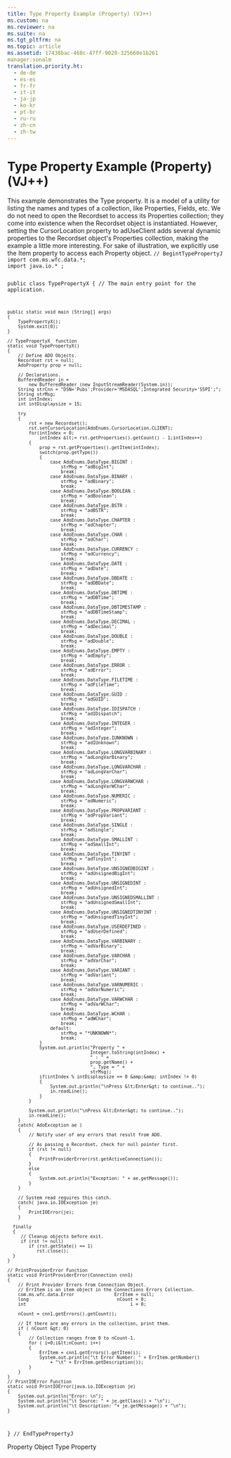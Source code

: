 ```yaml
---
title: Type Property Example (Property) (VJ++)
ms.custom: na
ms.reviewer: na
ms.suite: na
ms.tgt_pltfrm: na
ms.topic: article
ms.assetid: 17438bac-468c-47ff-9028-325660e1b261
manager:sonalm
translation.priority.ht: 
  - de-de
  - es-es
  - fr-fr
  - it-it
  - ja-jp
  - ko-kr
  - pt-br
  - ru-ru
  - zh-cn
  - zh-tw
---
```

# Type Property Example (Property) (VJ++)
<?xml version="1.0" encoding="utf-8"?>
<developerReferenceWithoutSyntaxDocument xmlns="http://ddue.schemas.microsoft.com/authoring/2003/5" xmlns:xlink="http://www.w3.org/1999/xlink" xmlns:xsi="http://www.w3.org/2001/XMLSchema-instance" xsi:schemaLocation="http://ddue.schemas.microsoft.com/authoring/2003/5 http://dduestorage.blob.core.windows.net/ddueschema/developer.xsd">
  <introduction>
    <para>This example demonstrates the <legacyLink xlink:href="8a4c079f-9f4f-4545-801d-85983b8db71e">Type</legacyLink> property. It is a model of a utility for listing the names and types of a collection, like <legacyLink xlink:href="1d539aa8-ce0d-4418-ab03-8d0a3c1e9d82">Properties</legacyLink>, <legacyLink xlink:href="7c371474-b88f-4730-afa5-44163a0488d5">Fields</legacyLink>, etc.</para>
    <para>We do not need to open the <legacyLink xlink:href="ede1415f-c3df-4cc5-a05b-2576b2b84b60">Recordset</legacyLink> to access its <legacyBold>Properties</legacyBold> collection; they come into existence when the <legacyBold>Recordset</legacyBold> object is instantiated. However, setting the <legacyLink xlink:href="39c8d86e-7ee9-4182-be5e-aad5ce952f84">CursorLocation</legacyLink> property to <legacyBold>adUseClient</legacyBold> adds several dynamic properties to the <legacyBold>Recordset</legacyBold> object's <legacyBold>Properties</legacyBold> collection, making the example a little more interesting. For sake of illustration, we explicitly use the <legacyLink xlink:href="e11484bb-c5c7-42d8-9bb8-21572125d727">Item</legacyLink> property to access each <legacyLink xlink:href="b2a4767c-03c7-4935-a3bc-df3e1a38a009">Property</legacyLink> object.</para>
    <code>// BegintTypePropertyJ
import com.ms.wfc.data.*;
import java.io.* ;

public class TypePropertyX
{
    // The main entry point for the application.

    public static void main (String[] args)
    {
        TypePropertyX();
        System.exit(0);
    }

    // TypePropertyX  function
    static void TypePropertyX()
    {
        // Define ADO Objects.
        Recordset rst = null;
        AdoProperty prop = null;

        // Declarations.
        BufferedReader in = 
            new BufferedReader (new InputStreamReader(System.in));
        String strCnn = "DSN='Pubs';Provider='MSDASQL';Integrated Security='SSPI';";
        String strMsg;
        int intIndex;
        int intDisplaysize = 15;

        try
        {
            rst = new Recordset();
            rst.setCursorLocation(AdoEnums.CursorLocation.CLIENT);
            for(intIndex = 0; 
                intIndex &lt;= rst.getProperties().getCount() - 1;intIndex++)
            {
                prop = rst.getProperties().getItem(intIndex);
                switch(prop.getType())
                {
                    case AdoEnums.DataType.BIGINT :
                        strMsg = "adBigInt";
                        break;
                    case AdoEnums.DataType.BINARY :
                        strMsg = "adBinary";
                        break;
                    case AdoEnums.DataType.BOOLEAN :
                        strMsg = "adBoolean";
                        break;
                    case AdoEnums.DataType.BSTR :
                        strMsg = "adBSTR";
                        break;
                    case AdoEnums.DataType.CHAPTER :
                        strMsg = "adChapter";
                        break;
                    case AdoEnums.DataType.CHAR :
                        strMsg = "adChar";
                        break;
                    case AdoEnums.DataType.CURRENCY :
                        strMsg = "adCurrency";
                        break;
                    case AdoEnums.DataType.DATE :
                        strMsg = "adDate";
                        break;
                    case AdoEnums.DataType.DBDATE :
                        strMsg = "adDBDate";
                        break;
                    case AdoEnums.DataType.DBTIME :
                        strMsg = "adDBTime";
                        break;
                    case AdoEnums.DataType.DBTIMESTAMP :
                        strMsg = "adDBTimeStamp";
                        break;
                    case AdoEnums.DataType.DECIMAL :
                        strMsg = "adDecimal";
                        break;
                    case AdoEnums.DataType.DOUBLE :
                        strMsg = "adDouble";
                        break;
                    case AdoEnums.DataType.EMPTY :
                        strMsg = "adEmpty";
                        break;
                    case AdoEnums.DataType.ERROR :
                        strMsg = "adError";
                        break;
                    case AdoEnums.DataType.FILETIME :
                        strMsg = "adFileTime";
                        break;
                    case AdoEnums.DataType.GUID :
                        strMsg = "adGUID";
                        break;
                    case AdoEnums.DataType.IDISPATCH :
                        strMsg = "adIDispatch";
                        break;
                    case AdoEnums.DataType.INTEGER :
                        strMsg = "adInteger";
                        break;
                    case AdoEnums.DataType.IUNKNOWN :
                        strMsg = "adIUnknown";
                        break;
                    case AdoEnums.DataType.LONGVARBINARY :
                        strMsg = "adLongVarBinary";
                        break;
                    case AdoEnums.DataType.LONGVARCHAR :
                        strMsg = "adLongVarChar";
                        break;
                    case AdoEnums.DataType.LONGVARWCHAR :
                        strMsg = "adLongVarWChar";
                        break;
                    case AdoEnums.DataType.NUMERIC :
                        strMsg = "adNumeric";
                        break;
                    case AdoEnums.DataType.PROPVARIANT :
                        strMsg = "adPropVariant";
                        break;
                    case AdoEnums.DataType.SINGLE :
                        strMsg = "adSingle";
                        break;
                    case AdoEnums.DataType.SMALLINT :
                        strMsg = "adSmallInt";
                        break;
                    case AdoEnums.DataType.TINYINT :
                        strMsg = "adTinyInt";
                        break;
                    case AdoEnums.DataType.UNSIGNEDBIGINT :
                        strMsg = "adUnsignedBigInt";
                        break;
                    case AdoEnums.DataType.UNSIGNEDINT :
                        strMsg = "adUnsignedInt";
                        break;
                    case AdoEnums.DataType.UNSIGNEDSMALLINT :
                        strMsg = "adUnsignedSmallInt";
                        break;
                    case AdoEnums.DataType.UNSIGNEDTINYINT :
                        strMsg = "adUnsignedTinyInt";
                        break;
                    case AdoEnums.DataType.USERDEFINED :
                        strMsg = "adUserDefined";
                        break;
                    case AdoEnums.DataType.VARBINARY :
                        strMsg = "adVarBinary";
                        break;
                    case AdoEnums.DataType.VARCHAR :
                        strMsg = "adVarChar";
                        break;
                    case AdoEnums.DataType.VARIANT :
                        strMsg = "adVariant";
                        break;
                    case AdoEnums.DataType.VARNUMERIC :
                        strMsg = "adVarNumeric";
                        break;
                    case AdoEnums.DataType.VARWCHAR :
                        strMsg = "adVarWChar";
                        break;
                    case AdoEnums.DataType.WCHAR :
                        strMsg = "adWChar";
                        break;
                    default:
                        strMsg = "*UNKNOWN*";
                        break;
                }
                System.out.println("Property " +
                                   Integer.toString(intIndex) +
                                   " : " +
                                   prop.getName() +
                                   ", Type = " +
                                   strMsg);
                if(intIndex % intDisplaysize == 0 &amp;&amp; intIndex != 0)
                {
                    System.out.println("\nPress &lt;Enter&gt; to continue..");
                    in.readLine();
                }
            }

            System.out.println("\nPress &lt;Enter&gt; to continue..");
            in.readLine();
        }
        catch( AdoException ae )
        {
            // Notify user of any errors that result from ADO.

            // As passing a Recordset, check for null pointer first.
            if (rst != null)
            {
                PrintProviderError(rst.getActiveConnection());
            }
            else
            {
                System.out.println("Exception: " + ae.getMessage());
            }
        }

        // System read requires this catch.
        catch( java.io.IOException je)
        {
            PrintIOError(je);
        }   
      
      finally
      {
         // Cleanup objects before exit.   
         if (rst != null)
            if (rst.getState() == 1)
               rst.close();
      }
    }

    // PrintProviderError Function
    static void PrintProviderError(Connection cnn1)
    {
        // Print Provider Errors from Connection Object.
        // ErrItem is an item object in the Connections Errors Collection.
        com.ms.wfc.data.Error               ErrItem = null;
        long                                 nCount = 0;
        int                                       i = 0;

        nCount = cnn1.getErrors().getCount();

        // If there are any errors in the collection, print them.
        if ( nCount &gt; 0)
        {
            // Collection ranges from 0 to nCount-1.
            for ( i=0;i&lt;nCount; i++)
            {
                ErrItem = cnn1.getErrors().getItem(i);
                System.out.println("\t Error Number: " + ErrItem.getNumber() 
                    + "\t" + ErrItem.getDescription());
            }
        }
    }
    // PrintIOError Function
    static void PrintIOError(java.io.IOException je)
    {
        System.out.println("Error: \n");
        System.out.println("\t Source: " + je.getClass() + "\n");
        System.out.println("\t Description: "+ je.getMessage() + "\n");
    }
}
// EndTypePropertyJ
</code>
  </introduction>
  <relatedTopics>
<link xlink:href="b2a4767c-03c7-4935-a3bc-df3e1a38a009">Property Object</link>
<link xlink:href="8a4c079f-9f4f-4545-801d-85983b8db71e">Type Property</link>
</relatedTopics>
</developerReferenceWithoutSyntaxDocument>